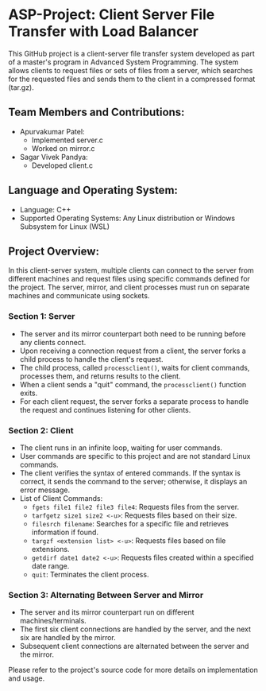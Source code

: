 # ASP-Project: Client Server File Transfer with Load Balancer 

This GitHub project is a client-server file transfer system developed as part of a master's program in Advanced System Programming. The system allows clients to request files or sets of files from a server, which searches for the requested files and sends them to the client in a compressed format (tar.gz). 

## Team Members and Contributions:
- Apurvakumar Patel:
  - Implemented server.c
  - Worked on mirror.c
- Sagar Vivek Pandya:
  - Developed client.c

## Language and Operating System:
- Language: C++
- Supported Operating Systems: Any Linux distribution or Windows Subsystem for Linux (WSL)

## Project Overview:
In this client-server system, multiple clients can connect to the server from different machines and request files using specific commands defined for the project. The server, mirror, and client processes must run on separate machines and communicate using sockets.

### Section 1: Server
- The server and its mirror counterpart both need to be running before any clients connect.
- Upon receiving a connection request from a client, the server forks a child process to handle the client's request.
- The child process, called `processclient()`, waits for client commands, processes them, and returns results to the client.
- When a client sends a "quit" command, the `processclient()` function exits.
- For each client request, the server forks a separate process to handle the request and continues listening for other clients.

### Section 2: Client
- The client runs in an infinite loop, waiting for user commands.
- User commands are specific to this project and are not standard Linux commands.
- The client verifies the syntax of entered commands. If the syntax is correct, it sends the command to the server; otherwise, it displays an error message.
- List of Client Commands:
  - `fgets file1 file2 file3 file4`: Requests files from the server.
  - `tarfgetz size1 size2 <-u>`: Requests files based on their size.
  - `filesrch filename`: Searches for a specific file and retrieves information if found.
  - `targzf <extension list> <-u>`: Requests files based on file extensions.
  - `getdirf date1 date2 <-u>`: Requests files created within a specified date range.
  - `quit`: Terminates the client process.

### Section 3: Alternating Between Server and Mirror
- The server and its mirror counterpart run on different machines/terminals.
- The first six client connections are handled by the server, and the next six are handled by the mirror.
- Subsequent client connections are alternated between the server and the mirror.

Please refer to the project's source code  for more details on implementation and usage.
